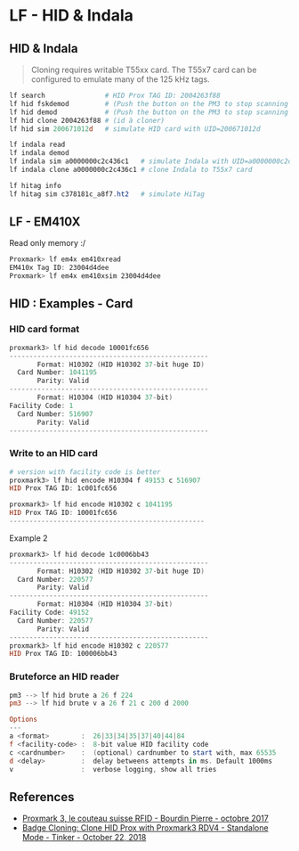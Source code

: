 # LF - HID & Indala

## HID & Indala

> Cloning requires writable T55xx card. The T55x7 card can be configured to emulate many of the 125 kHz tags.

```powershell
lf search               # HID Prox TAG ID: 2004263f88
lf hid fskdemod         # (Push the button on the PM3 to stop scanning - not necessary)
lf hid demod            # (Push the button on the PM3 to stop scanning - not necessary)
lf hid clone 2004263f88 # (id à cloner)
lf hid sim 200671012d   # simulate HID card with UID=200671012d

lf indala read
lf indala demod
lf indala sim a0000000c2c436c1   # simulate Indala with UID=a0000000c2c436c1
lf indala clone a0000000c2c436c1 # clone Indala to T55x7 card

lf hitag info
lf hitag sim c378181c_a8f7.ht2   # simulate HiTag
```

## LF - EM410X

Read only memory :/

```powershell
Proxmark> lf em4x em410xread
EM410x Tag ID: 23004d4dee
Proxmark> lf em4x em410xsim 23004d4dee
```

## HID : Examples - Card

### HID card format

```powershell
proxmark3> lf hid decode 10001fc656
--------------------------------------------------          
       Format: H10302 (HID H10302 37-bit huge ID)          
  Card Number: 1041195          
       Parity: Valid          
--------------------------------------------------          
       Format: H10304 (HID H10304 37-bit)          
Facility Code: 1          
  Card Number: 516907          
       Parity: Valid          
-------------------------------------------------- 
```

### Write to an HID card

```powershell
# version with facility code is better
proxmark3> lf hid encode H10304 f 49153 c 516907
HID Prox TAG ID: 1c001fc656         

proxmark3> lf hid encode H10302 c 1041195
HID Prox TAG ID: 10001fc656          
-------------------------------------------------
```

Example 2

```powershell
proxmark3> lf hid decode 1c0006bb43
--------------------------------------------------          
       Format: H10302 (HID H10302 37-bit huge ID)          
  Card Number: 220577          
       Parity: Valid          
--------------------------------------------------          
       Format: H10304 (HID H10304 37-bit)          
Facility Code: 49152          
  Card Number: 220577          
       Parity: Valid          
--------------------------------------------------          
proxmark3> lf hid encode H10302 c 220577
HID Prox TAG ID: 100006bb43  
```

### Bruteforce an HID reader

```powershell
pm3 --> lf hid brute a 26 f 224
pm3 --> lf hid brute v a 26 f 21 c 200 d 2000

Options
---
a <format>        :  26|33|34|35|37|40|44|84
f <facility-code> :  8-bit value HID facility code
c <cardnumber>    :  (optional) cardnumber to start with, max 65535
d <delay>         :  delay betweens attempts in ms. Default 1000ms
v                 :  verbose logging, show all tries
```

## References

* [Proxmark 3, le couteau suisse RFID - Bourdin Pierre - octobre 2017](https://connect.ed-diamond.com/MISC/MISCHS-016/Proxmark-3-le-couteau-suisse-RFID)
* [Badge Cloning: Clone HID Prox with Proxmark3 RDV4 - Standalone Mode - Tinker - October 22, 2018](https://web.archive.org/web/20210725163656/https://www.tinker.sh/badge-cloning-clone-hid-prox-with-proxmark3-rvd4/)

